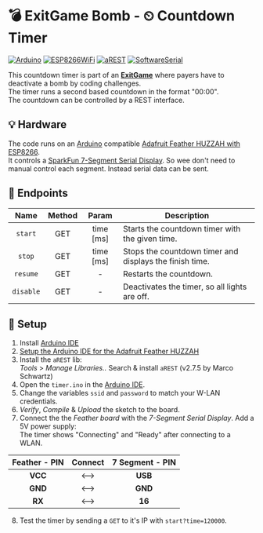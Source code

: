 # 💣 ExitGame Bomb - ⏲ Countdown Timer
[![Arduino](https://img.shields.io/badge/Arduino-00979D.svg?style=flat&logo=arduino&logoColor=white)](https://www.arduino.cc/)
[![ESP8266WiFi](https://img.shields.io/badge/lib-ESP8266WiFi-blue.svg)](https://arduino-esp8266.readthedocs.io/en/latest/esp8266wifi/readme.html)
[![aREST](https://img.shields.io/badge/lib-aREST-blue.svg)](https://www.arduinolibraries.info/libraries/a-rest)
[![SoftwareSerial](https://img.shields.io/badge/lib-SoftwareSerial-blue.svg)](https://www.arduino.cc/en/Reference/SoftwareSerial)

This countdown timer is part of an [**ExitGame**](https://github.com/TobseF/its-exit-game-bomb) where payers have to deactivate a bomb by coding challenges.  
The timer runs a second based countdown in the format "00:00".  
The countdown can be controlled by a REST interface.  

## 💡 Hardware
The code runs on an [Arduino](https://www.arduino.cc/) compatible [Adafruit Feather HUZZAH with ESP8266](https://www.adafruit.com/product/2821).  
It controls a [SparkFun 7-Segment Serial Display](https://www.sparkfun.com/products/11441).
So wee don't need to manual control each segment. Instead serial data can be sent. 

## 🔌 Endpoints

|    Name   |Method|  Param  |                      Description                        |
|:---------:|:----:|:-------:|---------------------------------------------------------|
|  `start`  | GET |time [ms]| Starts the countdown timer with the given time.         |
|  `stop`   | GET |time [ms]| Stops the countdown timer and displays the finish time. |
|  `resume` | GET  |    -    | Restarts the countdown.                                 |
| `disable` | GET  |    -    | Deactivates the timer, so all lights are off.           |

## 🔧 Setup

1. Install [Arduino IDE](https://www.arduino.cc/en/Main/Software)
2. [Setup the Arduino IDE for the Adafruit Feather HUZZAH](https://learn.adafruit.com/adafruit-feather-huzzah-esp8266/using-arduino-ide)
3. Install the `aREST` lib:  
   _Tools_ > _Manage Libraries.._ Search & install `aREST` (v2.7.5 by Marco Schwartz)
4. Open the `timer.ino` in the [Arduino IDE](https://www.arduino.cc/en/Main/Software).   
5. Change the variables `ssid` and `password` to match your W-LAN credentials.
6. _Verify_, _Compile_ & _Upload_ the sketch to the board.
6. Connect the the _Feather board_ with the _7-Segment Serial Display_. Add a 5V power supply:  
   The timer shows "Connecting" and "Ready" after connecting to a WLAN.
  
  | Feather - PIN | Connect | 7 Segment - PIN |
  |:-------------:|:-------:|:---------------:|
  |    **VCC**    |   ⟷    |     **USB**     |
  |    **GND**    |   ⟷    |     **GND**     |
  |    **RX**     |   ⟷    |     **16**      |
  
  
  
8. Test the timer by sending a `GET` to it's IP with `start?time=120000`.
